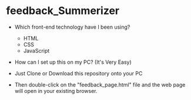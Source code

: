 # feedback_Summerizer

* Which front-end technology have I been using?
  * HTML
  * CSS
  * JavaScript

* How can I set up this on my PC? (It's Very Easy)
 * Just Clone or Download this repository onto your PC
 * Then double-click on the "feedback_page.html" file and the web page will open in your existing browser.

